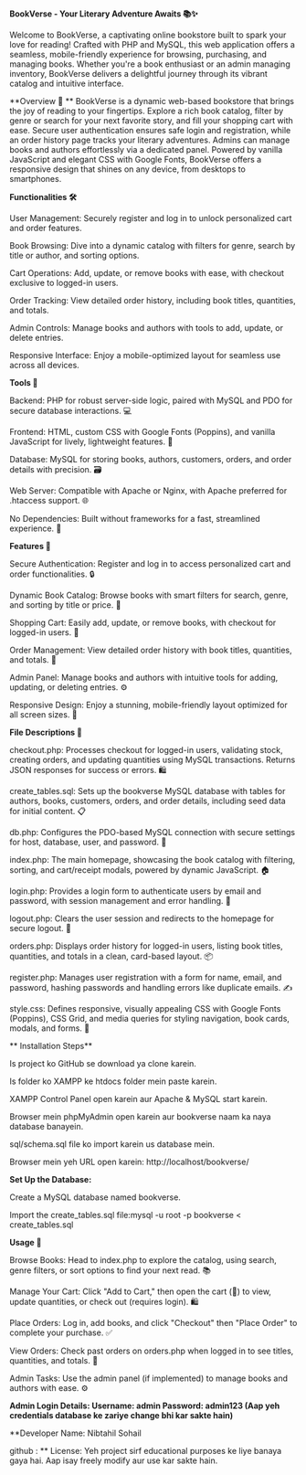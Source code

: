 **BookVerse - Your Literary Adventure Awaits 📚✨**

Welcome to BookVerse, a captivating online bookstore built to spark your love for reading! Crafted with PHP and MySQL, this web application offers a seamless, mobile-friendly experience for browsing, purchasing, and managing books. Whether you're a book enthusiast or an admin managing inventory, BookVerse delivers a delightful journey through its vibrant catalog and intuitive interface.

**Overview 🌟
**
BookVerse is a dynamic web-based bookstore that brings the joy of reading to your fingertips. Explore a rich book catalog, filter by genre or search for your next favorite story, and fill your shopping cart with ease. Secure user authentication ensures safe login and registration, while an order history page tracks your literary adventures. Admins can manage books and authors effortlessly via a dedicated panel. Powered by vanilla JavaScript and elegant CSS with Google Fonts, BookVerse offers a responsive design that shines on any device, from desktops to smartphones.

**Functionalities 🛠️**

User Management: Securely register and log in to unlock personalized cart and order features.

Book Browsing: Dive into a dynamic catalog with filters for genre, search by title or author, and sorting options.

Cart Operations: Add, update, or remove books with ease, with checkout exclusive to logged-in users.

Order Tracking: View detailed order history, including book titles, quantities, and totals.

Admin Controls: Manage books and authors with tools to add, update, or delete entries.

Responsive Interface: Enjoy a mobile-optimized layout for seamless use across all devices.

**Tools 🧰**

Backend: PHP for robust server-side logic, paired with MySQL and PDO for secure database interactions. 💻

Frontend: HTML, custom CSS with Google Fonts (Poppins), and vanilla JavaScript for lively, lightweight features. 🎨

Database: MySQL for storing books, authors, customers, orders, and order details with precision. 🗃️

Web Server: Compatible with Apache or Nginx, with Apache preferred for .htaccess support. 🌐

No Dependencies: Built without frameworks for a fast, streamlined experience. 🚀


**Features 🌈**

Secure Authentication: Register and log in to access personalized cart and order functionalities. 🔒

Dynamic Book Catalog: Browse books with smart filters for search, genre, and sorting by title or price. 📖

Shopping Cart: Easily add, update, or remove books, with checkout for logged-in users. 🛒

Order Management: View detailed order history with book titles, quantities, and totals. 📜

Admin Panel: Manage books and authors with intuitive tools for adding, updating, or deleting entries. ⚙️

Responsive Design: Enjoy a stunning, mobile-friendly layout optimized for all screen sizes. 📱

**File Descriptions 📂**

checkout.php: Processes checkout for logged-in users, validating stock, creating orders, and updating quantities using MySQL transactions. Returns JSON responses for success or errors. 🛍️

create_tables.sql: Sets up the bookverse MySQL database with tables for authors, books, customers, orders, and order details, including seed data for initial content. 📋

db.php: Configures the PDO-based MySQL connection with secure settings for host, database, user, and password. 🔗

index.php: The main homepage, showcasing the book catalog with filtering, sorting, and cart/receipt modals, powered by dynamic JavaScript. 🏠

login.php: Provides a login form to authenticate users by email and password, with session management and error handling. 🔐

logout.php: Clears the user session and redirects to the homepage for secure logout. 🚪

orders.php: Displays order history for logged-in users, listing book titles, quantities, and totals in a clean, card-based layout. 📦

register.php: Manages user registration with a form for name, email, and password, hashing passwords and handling errors like duplicate emails. ✍️

style.css: Defines responsive, visually appealing CSS with Google Fonts (Poppins), CSS Grid, and media queries for styling navigation, book cards, modals, and forms. 🎨

**
Installation Steps**

Is project ko GitHub se download ya clone karein.

Is folder ko XAMPP ke htdocs folder mein paste karein.

XAMPP Control Panel open karein aur Apache & MySQL start karein.

Browser mein phpMyAdmin open karein aur bookverse naam ka naya database banayein.

sql/schema.sql file ko import karein us database mein.

Browser mein yeh URL open karein: http://localhost/bookverse/


**Set Up the Database:**

Create a MySQL database named bookverse.

Import the create_tables.sql file:mysql -u root -p bookverse < create_tables.sql


**Usage 📖**

Browse Books: Head to index.php to explore the catalog, using search, genre filters, or sort options to find your next read. 📚

Manage Your Cart: Click "Add to Cart," then open the cart (🛒) to view, update quantities, or check out (requires login). 🛍️

Place Orders: Log in, add books, and click "Checkout" then "Place Order" to complete your purchase. ✅

View Orders: Check past orders on orders.php when logged in to see titles, quantities, and totals. 📜

Admin Tasks: Use the admin panel (if implemented) to manage books and authors with ease. ⚙️

**Admin Login Details: Username: admin Password: admin123 (Aap yeh credentials database ke zariye change bhi kar sakte hain)**

**Developer Name: Nibtahil Sohail 

github : 
**
License: Yeh project sirf educational purposes ke liye banaya gaya hai. Aap isay freely modify aur use kar sakte hain.
